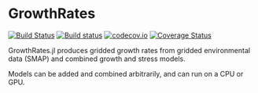 # GrowthRates

[![Build Status](https://travis-ci.org/rafaqz/GrowthRates.jl.svg?branch=master)](https://travis-ci.org/rafaqz/GrowthRates.jl)
[![Build status](https://ci.appveyor.com/api/projects/status/dpf055yo50y21g1v?svg=true)](https://ci.appveyor.com/project/rafaqz/growthraates-jl)
[![codecov.io](http://codecov.io/github/rafaqz/GrowthRates.jl/coverage.svg?branch=master)](http://codecov.io/github/rafaqz/GrowthRates.jl?branch=master)
[![Coverage Status](https://coveralls.io/repos/rafaqz/GrowthRates.jl/badge.svg?branch=master&service=github)](https://coveralls.io/github/rafaqz/GrowthRates.jl?branch=master)

GrowthRates.jl produces gridded growth rates from gridded environmental data
(SMAP) and combined growth and stress models.

Models can be added and combined arbitrarily, and can run on a CPU or GPU.
